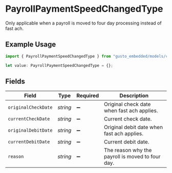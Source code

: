# PayrollPaymentSpeedChangedType

Only applicable when a payroll is moved to four day processing instead of fast ach.

## Example Usage

```typescript
import { PayrollPaymentSpeedChangedType } from "gusto_embedded/models/components";

let value: PayrollPaymentSpeedChangedType = {};
```

## Fields

| Field                                            | Type                                             | Required                                         | Description                                      |
| ------------------------------------------------ | ------------------------------------------------ | ------------------------------------------------ | ------------------------------------------------ |
| `originalCheckDate`                              | *string*                                         | :heavy_minus_sign:                               | Original check date when fast ach applies.       |
| `currentCheckDate`                               | *string*                                         | :heavy_minus_sign:                               | Current check date.                              |
| `originalDebitDate`                              | *string*                                         | :heavy_minus_sign:                               | Original debit date when fast ach applies.       |
| `currentDebitDate`                               | *string*                                         | :heavy_minus_sign:                               | Current debit date.                              |
| `reason`                                         | *string*                                         | :heavy_minus_sign:                               | The reason why the payroll is moved to four day. |